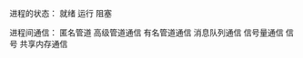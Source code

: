 进程的状态：
    就绪
    运行
    阻塞

进程间通信：
    匿名管道
    高级管道通信
    有名管道通信
    消息队列通信
    信号量通信
    信号
    共享内存通信
    